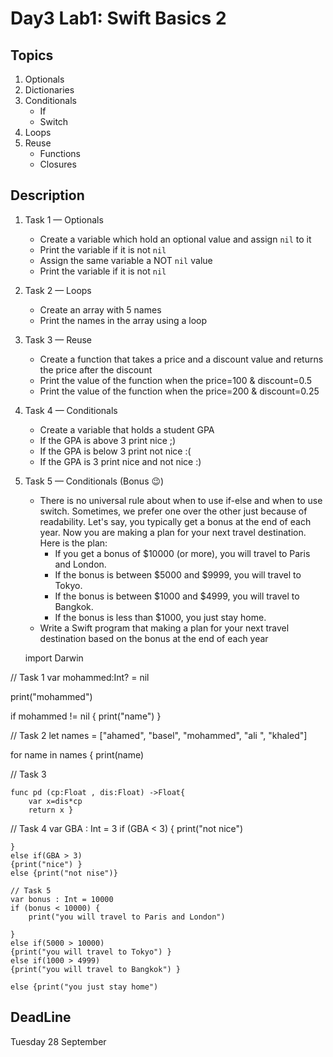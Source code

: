 # Day3 Lab1: Swift Basics 2

## Topics
1. Optionals
2. Dictionaries
3. Conditionals
   - If
   - Switch
4. Loops
5. Reuse
   - Functions
   - Closures

## Description
1. Task 1 — Optionals
   - Create a variable which hold an optional value and assign `nil` to it
   - Print the variable if it is not `nil`
   - Assign the same variable a NOT `nil` value
   - Print the variable if it is not `nil`
2. Task 2 — Loops
   - Create an array with 5 names
   - Print the names in the array using a loop
3. Task 3 — Reuse
   - Create a function that takes a price and a discount value and returns the price after the discount
   - Print the value of the function when the price=100 & discount=0.5
   - Print the value of the function when the price=200 & discount=0.25
4. Task 4 — Conditionals
   - Create a variable that holds a student GPA
   - If the GPA is above 3 print nice ;)
   - If the GPA is below 3 print not nice :(
   - If the GPA is 3 print nice and not nice :)
5. Task 5 — Conditionals (Bonus 😉)
   - There is no universal rule about when to use if-else and when to use switch. Sometimes, we prefer one over the other just because of readability. Let's say, you typically get a bonus at the end of each year. Now you are making a plan for your next travel destination. Here is the plan:
      - If you get a bonus of $10000 (or more), you will travel to Paris and London.
      - If the bonus is between $5000 and $9999, you will travel to Tokyo.
      - If the bonus is between $1000 and $4999, you will travel to Bangkok.
      - If the bonus is less than $1000, you just stay home.
   - Write a Swift program that making a plan for your next travel destination based on the bonus at the end of each year
   
   
   
   
   
   
   
   
   import Darwin

// Task 1
var mohammed:Int? = nil

print("mohammed")

if mohammed != nil {
    print("name")
}


// Task 2
let names = ["ahamed", "basel", "mohammed", "ali ", "khaled"]

for name in names {
    print(name)

// Task 3
    
    func pd (cp:Float , dis:Float) ->Float{
        var x=dis*cp
        return x }
    
// Task 4
    var GBA : Int = 3
    if (GBA < 3) {
        print("not nice")
        
    }
    else if(GBA > 3)
    {print("nice") }
    else {print("not nise")}
    
    // Task 5
    var bonus : Int = 10000
    if (bonus < 10000) {
        print("you will travel to Paris and London")
        
    }
    else if(5000 > 10000)
    {print("you will travel to Tokyo") }
    else if(1000 > 4999)
    {print("you will travel to Bangkok") }

    else {print("you just stay home")


## DeadLine 
Tuesday 28 September
